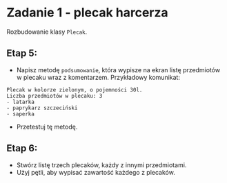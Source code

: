 # Zadanie 1 - plecak harcerza

Rozbudowanie klasy `Plecak`.

## Etap 5:
- Napisz metodę `podsumowanie`, która wypisze na ekran listę przedmiotów w plecaku wraz z komentarzem. Przykładowy komunikat:
```
Plecak w kolorze zielonym, o pojemności 30l.
Liczba przedmiotów w plecaku: 3
- latarka
- paprykarz szczeciński
- saperka
```

- Przetestuj tę metodę.

## Etap 6:
- Stwórz listę trzech plecaków, każdy z innymi przedmiotami.
- Użyj pętli, aby wypisać zawartość każdego z plecaków.
